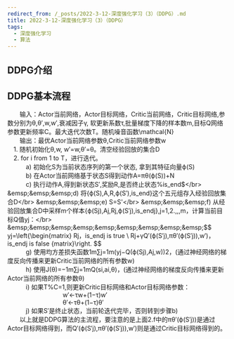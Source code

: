 ```yaml
---
redirect_from: /_posts/2022-3-12-深度强化学习（3）（DDPG）.md
title: 2022-3-12-深度强化学习（3）（DDPG）
tags: 
  - 深度强化学习
  - 算法
---
```


## DDPG介绍


## DDPG基本流程</br>
&emsp;&emsp;输入：Actor当前网络，Actor目标网络，Critic当前网络，Critic目标网络,参数分别为θ,θ′,w,w′,衰减因子γ,  软更新系数τ,批量梯度下降的样本数m,目标Q网络参数更新频率C。最大迭代次数T。随机噪音函数\mathcal{N}</br>
&emsp;&emsp;输出：最优Actor当前网络参数θ,Critic当前网络参数w</br>
&emsp;1. 随机初始化θ,w, w′=w,θ′=θ。清空经验回放的集合D</br>
&emsp;2. for i from 1 to T，进行迭代。</br>
&emsp;&emsp;&emsp;a) 初始化S为当前状态序列的第一个状态, 拿到其特征向量ϕ(S)</br>
&emsp;&emsp;&emsp;b) 在Actor当前网络基于状态S得到动作A=πθ(ϕ(S))+N</br>
&emsp;&emsp;&emsp;c) 执行动作A,得到新状态S′,奖励R,是否终止状态%is\_end$</br>
&emsp;&emsp;&emsp;d) 将{ϕ(S),A,R,ϕ(S′),is_end}这个五元组存入经验回放集合D</br>
&emsp;&emsp;&emsp;e) S=S'</br>
&emsp;&emsp;&emsp;f) 从经验回放集合D中采样m个样本{ϕ(Sj),Aj,Rj,ϕ(S′j),is_endj},j=1,2.,,,m，计算当前目标Q值yj：</br>
&emsp;&emsp;&emsp;&emsp;&emsp;&emsp;&emsp;&emsp;&emsp;$$ yj=\left\{\begin{matrix} Rj，is_endj is true \\ Rj+γQ′(ϕ(S′j),πθ′(ϕ(S′j)),w′)，is_endj is false {matrix}\right. $$</br>
&emsp;&emsp;&emsp;g)  使用均方差损失函数1m∑j=1m(yj−Q(ϕ(Sj),Aj,w))2，(通过神经网络的梯度反向传播来更新Critic当前网络的所有参数w)</br>
&emsp;&emsp;&emsp;h)  使用J(θ)=−1m∑j=1mQ(si,ai,θ)，(通过神经网络的梯度反向传播来更新Actor当前网络的所有参数θ)</br>
&emsp;&emsp;&emsp;i) 如果T%C=1,则更新Critic目标网络和Actor目标网络参数：</br>
&emsp;&emsp;&emsp;&emsp;&emsp;&emsp;&emsp;&emsp;&emsp;w′←τw+(1−τ)w′</br>
&emsp;&emsp;&emsp;&emsp;&emsp;&emsp;&emsp;&emsp;&emsp;θ′←τθ+(1−τ)θ′</br>
&emsp;&emsp;&emsp;j) 如果S′是终止状态，当前轮迭代完毕，否则转到步骤b)</br>
&emsp;&emsp;以上就是DDPG算法的主流程，要注意的是上面2.f中的πθ′(ϕ(S′j))是通过Actor目标网络得到，而Q′(ϕ(S′j),πθ′(ϕ(S′j)),w′)则是通过Critic目标网络得到的。</br>
